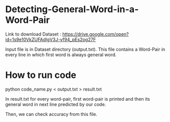# Detecting-General-Word-in-a-Word-Pair

Link to download Dataset : https://drive.google.com/open?id=1s9e10VkZUFAdIgV3J-yf94_pEs2og27F

Input file is in Dataset directory (output.txt).
This file contains a Word-Pair in every line in which first word is always general word.

# How to run code
python code_name.py < output.txt > result.txt

In result.txt for every word-pair, first word-pair is printed and then its general word in next line predicted by our code.

Then, we can check accuracy from this file.




